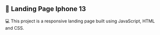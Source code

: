 ## 📱 Landing Page Iphone 13

💻 This project is a responsive landing page built using JavaScript, HTML and CSS.



